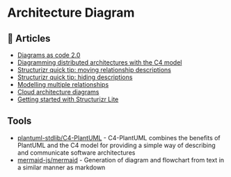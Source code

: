 # Architecture Diagram

## 📕 Articles
- [Diagrams as code 2.0](https://dev.to/simonbrown/diagrams-as-code-2-0-82k)
- [Diagramming distributed architectures with the C4 model](https://dev.to/simonbrown/diagramming-distributed-architectures-with-the-c4-model-51cm)
- [Structurizr quick tip: moving relationship descriptions](https://dev.to/simonbrown/structurizr-quick-tip-moving-relationship-descriptions-4iim)
- [Structurizr quick tip: hiding descriptions](https://dev.to/simonbrown/structurizr-quick-tip-hiding-descriptions-324b)
- [Modelling multiple relationships](https://dev.to/simonbrown/modelling-multiple-relationships-51bf)
- [Cloud architecture diagrams](https://dev.to/simonbrown/cloud-architecture-diagrams-3pbm)
- [Getting started with Structurizr Lite](https://dev.to/simonbrown/getting-started-with-structurizr-lite-27d0)
## Tools

- [plantuml-stdlib/C4-PlantUML](https://github.com/plantuml-stdlib/C4-PlantUML) - C4-PlantUML combines the benefits of PlantUML and the C4 model for providing a simple way of describing and communicate software architectures
- [mermaid-js/mermaid](https://github.com/mermaid-js/mermaid) - Generation of diagram and flowchart from text in a similar manner as markdown